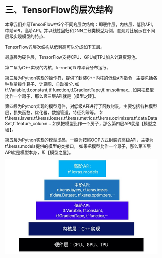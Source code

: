 # 三、TensorFlow的层次结构


本章我们介绍TensorFlow中5个不同的层次结构：即硬件层，内核层，低阶API，中阶API，高阶API。并以线性回归和DNN二分类模型为例，直观对比展示在不同层级实现模型的特点。

TensorFlow的层次结构从低到高可以分成如下五层。

最底层为硬件层，TensorFlow支持CPU、GPU或TPU加入计算资源池。

第二层为C++实现的内核，kernel可以跨平台分布运行。

第三层为Python实现的操作符，提供了封装C++内核的低级API指令，主要包括各种张量操作算子、计算图、自动微分.
如tf.Variable,tf.constant,tf.function,tf.GradientTape,tf.nn.softmax...
如果把模型比作一个房子，那么第三层API就是【模型之砖】。

第四层为Python实现的模型组件，对低级API进行了函数封装，主要包括各种模型层，损失函数，优化器，数据管道，特征列等等。
如tf.keras.layers,tf.keras.losses,tf.keras.metrics,tf.keras.optimizers,tf.data.DataSet,tf.feature_column...
如果把模型比作一个房子，那么第四层API就是【模型之墙】。

第五层为Python实现的模型成品，一般为按照OOP方式封装的高级API，主要为tf.keras.models提供的模型的类接口。
如果把模型比作一个房子，那么第五层API就是模型本身，即【模型之屋】。


<img src="./data/tensorflow_structure.jpg">
